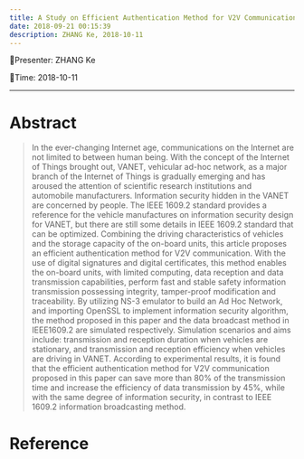 ```yaml
---
title: A Study on Efficient Authentication Method for V2V Communication
date: 2018-09-21 00:15:39
description: ZHANG Ke, 2018-10-11
---
```


<!-- more -->

:tada:Presenter: ZHANG Ke

:tada:Time: 2018-10-11

---
# Abstract
> In the ever-changing Internet age, communications on the Internet are not limited to between human being. With the concept of the Internet of Things brought out, VANET, vehicular ad-hoc network, as a major branch of the Internet of Things is gradually emerging and has aroused the attention of scientific research institutions and automobile manufacturers. Information security hidden in the VANET are concerned by people. The IEEE 1609.2 standard provides a reference for the vehicle manufactures on information security design for VANET, but there are still some details in IEEE 1609.2 standard that can be optimized. Combining the driving characteristics of vehicles and the storage capacity of the on-board units, this article proposes an efficient authentication method for V2V communication. With the use of digital signatures and digital certificates, this method enables the on-board units, with limited computing, data reception and data transmission capabilities, perform fast and stable safety information transmission possessing integrity, tamper-proof modification and traceability. By utilizing NS-3 emulator to build an Ad Hoc Network, and importing OpenSSL to implement information security algorithm, the method proposed in this paper and the data broadcast method in IEEE1609.2 are simulated respectively. Simulation scenarios and aims include: transmission and reception duration when vehicles are stationary, and transmission and reception efficiency when vehicles are driving in VANET. According to experimental results, it is found that the efficient authentication method for V2V communication proposed in this paper can save more than 80% of the transmission time and increase the efficiency of data transmission by 45%, while with the same degree of information security, in contrast to IEEE 1609.2 information broadcasting method.

# Reference 





